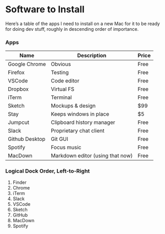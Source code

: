 # Software to Install
Here’s a table of the apps I need to install on a new Mac for it to be ready for doing dev stuff, roughly in descending order of importance.

### Apps
| Name | Description | Price |
|---|---|---|
Google Chrome | Obvious | Free
Firefox | Testing | Free
VSCode | Code editor | Free
Dropbox | Virtual FS | Free
iTerm | Terminal | Free
Sketch | Mockups & design | $99
Stay | Keeps windows in place | $5
Jumpcut | Clipboard history manager | Free
Slack | Proprietary chat client  | Free
Github Desktop | Git GUI | Free
Spotify | Focus music | Free
MacDown | Markdown editor (using that now) | Free

### Logical Dock Order, Left-to-Right
1. Finder
1. Chrome
1. iTerm
1. Slack
1. VSCode
1. Sketch
1. GitHub
1. MacDown
1. Spotify
